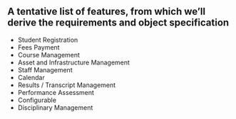 ## A tentative list of features, from which we’ll derive the requirements and object specification 

* Student Registration
* Fees Payment
* Course Management
* Asset and Infrastructure Management
* Staff Management
* Calendar
* Results / Transcript Management
* Performance Assessment
* Configurable
* Disciplinary Management
